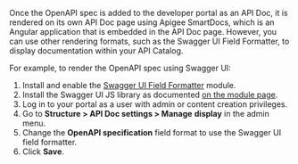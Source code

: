 Once the OpenAPI spec is added to the developer portal as an API Doc, it is rendered on its own API Doc page using Apigee SmartDocs, which is an Angular application that is embedded in the API Doc page. However, you can use other rendering formats, such as the Swagger UI Field Formatter, to display documentation within your API Catalog.

For example, to render the OpenAPI spec using Swagger UI:

1. Install and enable the [Swagger UI Field Formatter](https://www.drupal.org/project/swagger%5Fui%5Fformatter) module.
2. Install the Swagger UI JS library as documented [on the module page](https://www.drupal.org/project/swagger%5Fui%5Fformatter).
3. Log in to your portal as a user with admin or content creation privileges.
4. Go to **Structure > API Doc settings > Manage** **display** in the admin menu.
5. Change the **OpenAPI specification** field format to use the Swagger UI field formatter.
6. Click **Save**.